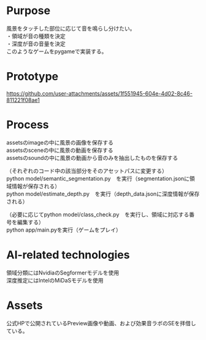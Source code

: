 # Purpose
風景をタッチした部位に応じて音を鳴らし分けたい。  
・領域が音の種類を決定  
・深度が音の音量を決定  
このようなゲームをpygameで実装する。

# Prototype

https://github.com/user-attachments/assets/1f551945-604e-4d02-8c46-811221f08ae1

# Process
assetsのimageの中に風景の画像を保存する  
assetsのsceneの中に風景の動画を保存する  
assetsのsoundの中に風景の動画から音のみを抽出したものを保存する  

（それぞれのコード中の該当部分をそのアセットパスに変更する）  
python model/semantic_segmentation.py　を実行（segmentation.jsonに領域情報が保存される）  
python model/estimate_depth.py　を実行（depth_data.jsonに深度情報が保存される）  

（必要に応じてpython model/class_check.py　を実行し、領域に対応する番号を編集する）  
python app/main.pyを実行（ゲームをプレイ）  

# AI-related technologies
領域分類にはNvidiaのSegformerモデルを使用  
深度推定にはIntelのMiDaSモデルを使用  

# Assets
公式HPで公開されているPreview画像や動画、および効果音ラボのSEを拝借している。
